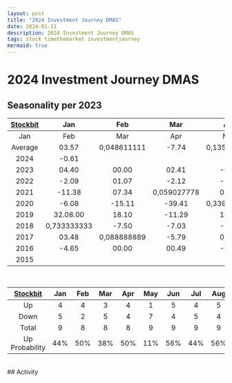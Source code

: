 ```yaml
---
layout: post
title: "2024 Investment Journey DMAS"
date: 2024-01-21
description: 2024 Investment Journey DMAS
tags: stock timethemarket investmentjourney
mermaid: true
---
```


# 2024 Investment Journey DMAS


## Seasonality per 2023

|[Stockbit](https://stockbit.com/symbol/DMAS/seasonality)|Jan|Feb|Mar|Apr|May|Jun|Jul|Aug|Sep|Oct|Nov|Dec|Year|
|:-:|:-:|:-:|:-:|:-:|:-:|:-:|:-:|:-:|:-:|:-:|:-:|:-:|:-:|
|Jan|Feb|Mar|Apr|May|Jun|Jul|Aug|Sep|Oct|Nov|Dec|Year
Average|03.57|0,048611111|-7.74|0,135416667|-4.40|00.39|05.40|00.05|-2.01|0,269444444|00.37|-3.08|-0.11
2024|-0.61||||||||||||-0.61
2023|04.40|00.00|02.41|-0.59|-0.59|0,096527778|-0.58|0,148611111|00.00|-2.29|-1.17|-3.55|0,102777778
2022|-2.09|01.07|-2.12|-5.95|-1.72|-6.43|0,102777778|0,359722222|-2.27|0,264583333|-10.44|-2.45|-16.75
2021|-11.38|07.34|0,059027778|02.54|-11.57|-10.28|-1.04|-1.05|03.19|15.46|-2.68|-12.39|-22.98
2020|-6.08|-15.11|-39.41|0,339583333|-9.09|0,976388889|27.91|0,134027778|-11.50|13.00|15.04|-5.38|-16.33
2019|32.08.00|18.10|-11.29|16.36|-2.34|10.40|10.14|0,109027778|-9.03|07.09|07.28|-8.64|86.16.00
2018|0,733333333|-7.50|-7.03|-2.33|-8.93|-16.34|-2.34|06.40|-1.50|-0.76|20.00|0,105555556|-7.56
2017|03.48|0,088888889|-5.79|05.26|-8.33|-1.82|-3.70|-1.92|-1.96|-6.00|-8.51|-0.58|-25.00
2016|-4.65|00.00|00.49|-0.97|0,148611111|0,143055556|25.00.00|-6.67|-2.38|03.25|-9.45|00.00|04.55
2015|||||00.00|00.46|-8.64|-11.94|07.34|17.37|-6.73|03.37|-4.44

<br />

|[Stockbit](https://stockbit.com/symbol/DMAS/seasonality)|Jan|Feb|Mar|Apr|May|Jun|Jul|Aug|Sep|Oct|Nov|Dec|Year|
|:-:|:-:|:-:|:-:|:-:|:-:|:-:|:-:|:-:|:-:|:-:|:-:|:-:|:-:|
Up|4|4|3|4|1|5|4|5|2|6|3|2|3
Down|5|2|5|4|7|4|5|4|6|3|6|6|7
Total|9|8|8|8|9|9|9|9|9|9|9|9|10
Up Probability|44%|50%|38%|50%|11%|56%|44%|56%|22%|67%|33%|22%|30%

<br />
## Activity 